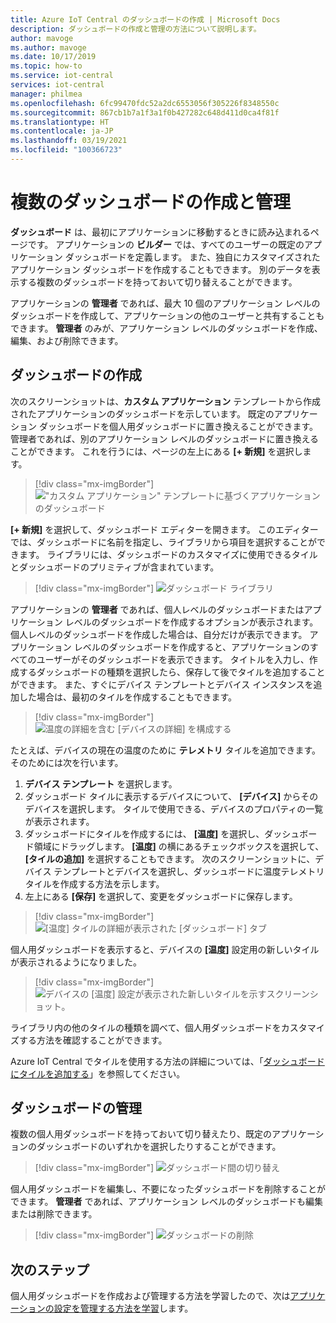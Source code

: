 ```yaml
---
title: Azure IoT Central のダッシュボードの作成 | Microsoft Docs
description: ダッシュボードの作成と管理の方法について説明します。
author: mavoge
ms.author: mavoge
ms.date: 10/17/2019
ms.topic: how-to
ms.service: iot-central
services: iot-central
manager: philmea
ms.openlocfilehash: 6fc99470fdc52a2dc6553056f305226f8348550c
ms.sourcegitcommit: 867cb1b7a1f3a1f0b427282c648d411d0ca4f81f
ms.translationtype: HT
ms.contentlocale: ja-JP
ms.lasthandoff: 03/19/2021
ms.locfileid: "100366723"
---
```

# <a name="create-and-manage-multiple-dashboards"></a>複数のダッシュボードの作成と管理

**ダッシュボード** は、最初にアプリケーションに移動するときに読み込まれるページです。 アプリケーションの **ビルダー** では、すべてのユーザーの既定のアプリケーション ダッシュボードを定義します。 また、独自にカスタマイズされたアプリケーション ダッシュボードを作成することもできます。 別のデータを表示する複数のダッシュボードを持っておいて切り替えることができます。

アプリケーションの **管理者** であれば、最大 10 個のアプリケーション レベルのダッシュボードを作成して、アプリケーションの他のユーザーと共有することもできます。 **管理者** のみが、アプリケーション レベルのダッシュボードを作成、編集、および削除できます。  

## <a name="create-dashboard"></a>ダッシュボードの作成

次のスクリーンショットは、**カスタム アプリケーション** テンプレートから作成されたアプリケーションのダッシュボードを示しています。 既定のアプリケーション ダッシュボードを個人用ダッシュボードに置き換えることができます。管理者であれば、別のアプリケーション レベルのダッシュボードに置き換えることができます。 これを行うには、ページの左上にある **[+ 新規]** を選択します。

> [!div class="mx-imgBorder"]
> !["カスタム アプリケーション" テンプレートに基づくアプリケーションのダッシュボード](media/howto-create-personal-dashboards/dashboard-custom-app.png)

**[+ 新規]** を選択して、ダッシュボード エディターを開きます。 このエディターでは、ダッシュボードに名前を指定し、ライブラリから項目を選択することができます。 ライブラリには、ダッシュボードのカスタマイズに使用できるタイルとダッシュボードのプリミティブが含まれています。

> [!div class="mx-imgBorder"]
> ![ダッシュボード ライブラリ](media/howto-create-personal-dashboards/dashboard-library.png)

アプリケーションの **管理者** であれば、個人レベルのダッシュボードまたはアプリケーション レベルのダッシュボードを作成するオプションが表示されます。 個人レベルのダッシュボードを作成した場合は、自分だけが表示できます。 アプリケーション レベルのダッシュボードを作成すると、アプリケーションのすべてのユーザーがそのダッシュボードを表示できます。 タイトルを入力し、作成するダッシュボードの種類を選択したら、保存して後でタイルを追加することができます。 また、すぐにデバイス テンプレートとデバイス インスタンスを追加した場合は、最初のタイルを作成することもできます。  

> [!div class="mx-imgBorder"]
> ![温度の詳細を含む [デバイスの詳細] を構成する](media/howto-create-personal-dashboards/device-details.png)

たとえば、デバイスの現在の温度のために **テレメトリ** タイルを追加できます。 そのためには次を行います。

1. **デバイス テンプレート** を選択します。
1. ダッシュボード タイルに表示するデバイスについて、 **[デバイス]** からそのデバイスを選択します。 タイルで使用できる、デバイスのプロパティの一覧が表示されます。
1. ダッシュボードにタイルを作成するには、 **[温度]** を選択し、ダッシュボード領域にドラッグします。 **[温度]** の横にあるチェックボックスを選択して、 **[タイルの追加]** を選択することもできます。 次のスクリーンショットに、デバイス テンプレートとデバイスを選択し、ダッシュボードに温度テレメトリ タイルを作成する方法を示します。
1. 左上にある **[保存]** を選択して、変更をダッシュボードに保存します。

> [!div class="mx-imgBorder"]
> ![[温度] タイルの詳細が表示された [ダッシュボード] タブ](media/howto-create-personal-dashboards/temperature-tile-edit.png)

個人用ダッシュボードを表示すると、デバイスの **[温度]** 設定用の新しいタイルが表示されるようになりました。

> [!div class="mx-imgBorder"]
> ![デバイスの [温度] 設定が表示された新しいタイルを示すスクリーンショット。](media/howto-create-personal-dashboards/temperature-tile-complete.png)

ライブラリ内の他のタイルの種類を調べて、個人用ダッシュボードをカスタマイズする方法を確認することができます。

Azure IoT Central でタイルを使用する方法の詳細については、「[ダッシュボードにタイルを追加する](howto-add-tiles-to-your-dashboard.md)」を参照してください。

## <a name="manage-dashboards"></a>ダッシュボードの管理

複数の個人用ダッシュボードを持っておいて切り替えたり、既定のアプリケーションのダッシュボードのいずれかを選択したりすることができます。

> [!div class="mx-imgBorder"]
> ![ダッシュボード間の切り替え](media/howto-create-personal-dashboards/switch-dashboards.png)

個人用ダッシュボードを編集し、不要になったダッシュボードを削除することができます。 **管理者** であれば、アプリケーション レベルのダッシュボードも編集または削除できます。

> [!div class="mx-imgBorder"]
> ![ダッシュボードの削除](media/howto-create-personal-dashboards/delete-dashboards.png)

## <a name="next-steps"></a>次のステップ

個人用ダッシュボードを作成および管理する方法を学習したので、次は[アプリケーションの設定を管理する方法を学習](howto-manage-preferences.md)します。
